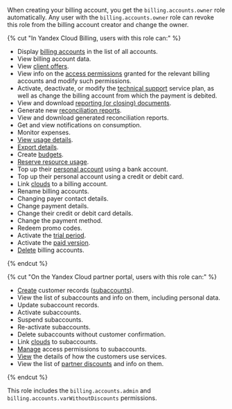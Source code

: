 When creating your billing account, you get the `billing.accounts.owner` role automatically. Any user with the `billing.accounts.owner` role can revoke this role from the billing account creator and change the owner.

{% cut "In Yandex Cloud Billing, users with this role can:" %}

* Display [billing accounts](../../../billing/concepts/billing-account.md) in the list of all accounts.
* View billing account data.
* View [client offers](../../../billing/concepts/glossary.md#client-offer).
* View info on the [access permissions](../../../iam/concepts/access-control/index.md) granted for the relevant billing accounts and modify such permissions.
* Activate, deactivate, or modify the [technical support](../../../support/overview.md) service plan, as well as change the billing account from which the payment is debited.
* View and download [reporting (or closing) documents](../../../billing/payment/documents.md).
* Generate new [reconciliation reports](../../../billing/concepts/act.md#reconciliation-report).
* View and download generated reconciliation reports.
* Get and view notifications on consumption.
* Monitor expenses.
* [View usage details](../../../billing/operations/check-charges.md).
* [Export details](../../../billing/operations/get-folder-report.md).
* Create [budgets](../../../billing/concepts/budget.md).
* [Reserve resource usage](../../../billing/concepts/cvos.md).
* Top up their [personal account](../../../billing/concepts/personal-account.md) using a bank account.
* Top up their personal account using a credit or debit card.
* Link [clouds](../../../resource-manager/concepts/resources-hierarchy.md#cloud) to a billing account.
* Rename billing accounts.
* Changing payer contact details.
* Change payment details.
* Change their credit or debit card details.
* Change the payment method.
* Redeem promo codes.
* Activate the [trial period](../../../billing/concepts/trial-period.md).
* Activate the [paid version](../../../getting-started/free-trial/concepts/upgrade-to-paid.md).
* [Delete](../../../billing/operations/delete-account.md) billing accounts.

{% endcut %}

{% cut "On the Yandex Cloud partner portal, users with this role can:" %}

* [Create](../../../partner/program/var-pin-client.md#client-entry) customer records ([subaccounts](../../../partner/terms.md#sub-account)).
* View the list of subaccounts and info on them, including personal data.
* Update subaccount records.
* Activate subaccounts.
* Suspend subaccounts.
* Re-activate subaccounts.
* Delete subaccounts without customer confirmation.
* Link [clouds](../../../resource-manager/concepts/resources-hierarchy.md#cloud) to subaccounts.
* [Manage](../../../partner/operations/access/partners-account.md) access permissions to subaccounts.
* [View](../../../partner/operations/get-client-stat.md) the details of how the customers use services.
* View the list of [partner discounts](../../../partner/portal.md#premium) and info on them.

{% endcut %}

This role includes the `billing.accounts.admin` and `billing.accounts.varWithoutDiscounts` permissions.
